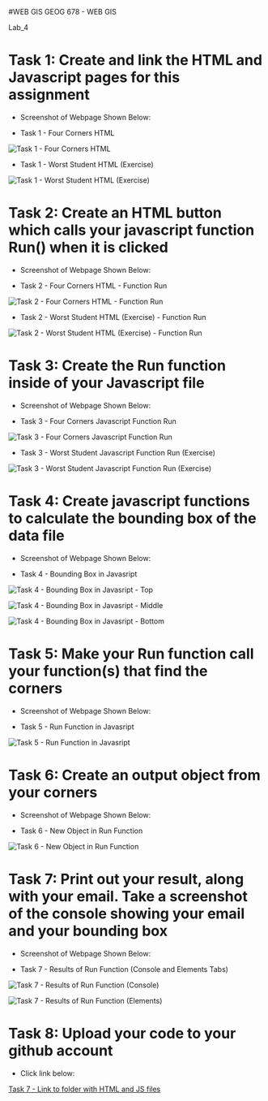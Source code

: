 #WEB GIS
GEOG 678 - WEB GIS

Lab_4

# Task 1: Create and link the HTML and Javascript pages for this assignment

- Screenshot of Webpage Shown Below:

- Task 1 - Four Corners HTML

![Task 1 - Four Corners HTML](https://github.com/jbs0710/Strickland_GEOG678/blob/main/Lab_4/Lab4Screenshots/HTML_TurnIn.PNG)

- Task 1 - Worst Student HTML (Exercise)

![Task 1 - Worst Student HTML (Exercise)](https://github.com/jbs0710/Strickland_GEOG678/blob/main/Lab_4/Lab4Screenshots/HTML_Exercise.PNG)


# Task 2: Create an HTML button which calls your javascript function Run() when it is clicked

- Screenshot of Webpage Shown Below:

- Task 2 - Four Corners HTML - Function Run

![Task 2 - Four Corners HTML - Function Run](https://github.com/jbs0710/Strickland_GEOG678/blob/main/Lab_4/Lab4Screenshots/HTML_TurnIn.PNG)

- Task 2 - Worst Student HTML (Exercise) - Function Run

![Task 2 - Worst Student HTML (Exercise) - Function Run](https://github.com/jbs0710/Strickland_GEOG678/blob/main/Lab_4/Lab4Screenshots/HTML_Exercise.PNG)


# Task 3: Create the Run function inside of your Javascript file

- Screenshot of Webpage Shown Below:

- Task 3 - Four Corners Javascript Function Run

![Task 3 - Four Corners Javascript Function Run](https://github.com/jbs0710/Strickland_GEOG678/blob/main/Lab_4/Lab4Screenshots/Script.JS_TurnIn_Bottom.PNG)

- Task 3 - Worst Student Javascript Function Run (Exercise)

![Task 3 - Worst Student Javascript Function Run (Exercise)](https://github.com/jbs0710/Strickland_GEOG678/blob/main/Lab_4/Lab4Screenshots/WorstStudent.JS_Bottom_Exercise.PNG)


# Task 4: Create javascript functions to calculate the bounding box of the data file

- Screenshot of Webpage Shown Below:

- Task 4 - Bounding Box in Javasript

![Task 4 - Bounding Box in Javasript - Top](https://github.com/jbs0710/Strickland_GEOG678/blob/main/Lab_4/Lab4Screenshots/Script.JS_TurnIn_Top.PNG)

![Task 4 - Bounding Box in Javasript - Middle](https://github.com/jbs0710/Strickland_GEOG678/blob/main/Lab_4/Lab4Screenshots/Script.JS_TurnIn_Middle.PNG)

![Task 4 - Bounding Box in Javasript - Bottom](https://github.com/jbs0710/Strickland_GEOG678/blob/main/Lab_4/Lab4Screenshots/Script.JS_TurnIn_Bottom.PNG)


# Task 5: Make your Run function call your function(s) that find the corners

- Screenshot of Webpage Shown Below:

- Task 5 - Run Function in Javasript

![Task 5 - Run Function in Javasript](https://github.com/jbs0710/Strickland_GEOG678/blob/main/Lab_4/Lab4Screenshots/Script.JS_TurnIn_Bottom.PNG)


# Task 6: Create an output object from your corners

- Screenshot of Webpage Shown Below:

- Task 6 - New Object in Run Function

![Task 6 - New Object in Run Function](https://github.com/jbs0710/Strickland_GEOG678/blob/main/Lab_4/Lab4Screenshots/Script.JS_TurnIn_Bottom.PNG)


# Task 7: Print out your result, along with your email. Take a screenshot of the console showing your email and your bounding box

- Screenshot of Webpage Shown Below:

- Task 7 - Results of Run Function (Console and Elements Tabs)

![Task 7 - Results of Run Function (Console)](https://github.com/jbs0710/Strickland_GEOG678/blob/main/Lab_4/Lab4Screenshots/HTML_WebPage_TurnIn_Console.PNG)

![Task 7 - Results of Run Function (Elements)](https://github.com/jbs0710/Strickland_GEOG678/blob/main/Lab_4/Lab4Screenshots/HTML_WebPage_TurnIn_Elements.PNG)


# Task 8: Upload your code to your github account

- Click link below:

[Task 7 - Link to folder with HTML and JS files](https://github.com/jbs0710/Strickland_GEOG678/tree/main/Lab_4/Lab4_TurnIn)





